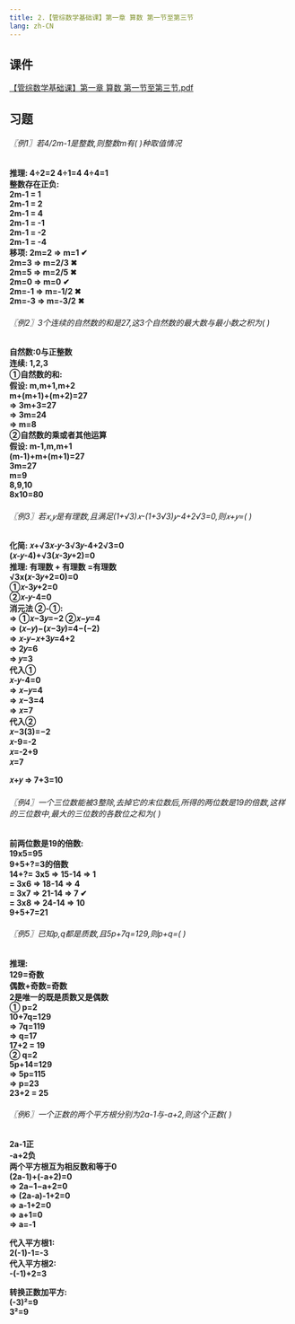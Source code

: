 ```yaml
---
title: 2.【管综数学基础课】第一章 算数 第一节至第三节
lang: zh-CN
---
```


## 课件
[【管综数学基础课】第一章 算数 第一节至第三节.pdf](..%2F..%2Fpublic%2Fmath%2F1.%E6%95%B0%E5%AD%A6-%E5%9F%BA%E7%A1%80%E7%9F%A5%E8%AF%86%2F2.%E3%80%90%E7%AE%A1%E7%BB%BC%E6%95%B0%E5%AD%A6%E5%9F%BA%E7%A1%80%E8%AF%BE%E3%80%91%E7%AC%AC%E4%B8%80%E7%AB%A0%20%E7%AE%97%E6%95%B0%20%E7%AC%AC%E4%B8%80%E8%8A%82%E8%87%B3%E7%AC%AC%E4%B8%89%E8%8A%82%2F%E3%80%90%E7%AE%A1%E7%BB%BC%E6%95%B0%E5%AD%A6%E5%9F%BA%E7%A1%80%E8%AF%BE%E3%80%91%E7%AC%AC%E4%B8%80%E7%AB%A0%20%E7%AE%97%E6%95%B0%20%E7%AC%AC%E4%B8%80%E8%8A%82%E8%87%B3%E7%AC%AC%E4%B8%89%E8%8A%82.pdf)

## 习题
<div style="font-weight: bold;">

###### 〖例1〗若4/2m-1是整数,则整数m有( )种取值情况
推理: 4÷2=2  4÷1=4  4÷4=1  
整数存在正负:   
2m-1 = 1    
2m-1 = 2    
2m-1 = 4  
2m-1 = -1  
2m-1 = -2  
2m-1 = -4  
移项: 2m=2 => m=1  ✔︎  
2m=3 => m=2/3 ✖︎  
2m=5 => m=2/5 ✖︎  
2m=0 => m=0 ✔︎  
2m=-1 => m=-1/2 ✖︎  
2m=-3 => m=-3/2 ✖︎  


###### 〖例2〗3个连续的自然数的和是27,这3个自然数的最大数与最小数之积为( )
自然数:0与正整数  
连续: 1,2,3  
①自然数的和:  
假设: m,m+1,m+2  
m+(m+1)+(m+2)=27  
=> 3m+3=27  
=> 3m=24  
=> m=8  
②自然数的乘或者其他运算  
假设: m-1,m,m+1  
(m-1)+m+(m+1)=27  
3m=27  
m=9  
8,9,10  
8x10=80   


###### 〖例3〗若𝑥,𝑦是有理数,且满足(1+√3)𝑥-(1+3√3)𝑦-4+2√3=0,则𝑥+𝑦=( )
化简: 𝑥+√3𝑥-𝑦-3√3𝑦-4+2√3=0  
(𝑥-𝑦-4)+√3(𝑥-3𝑦+2)=0  
推理: 有理数 + 有理数 =有理数  
√3x(𝑥-3𝑦+2=0)=0  
①𝑥-3𝑦+2=0  
②𝑥-𝑦-4=0  
消元法 ②-①:  
=> ①𝑥−3𝑦=−2 ②𝑥−𝑦=4  
=> (𝑥−𝑦)−(𝑥−3𝑦)=4−(−2)  
=> 𝑥-𝑦−𝑥+3𝑦=4+2  
=> 2𝑦=6  
=> 𝑦=3  
代入①  
𝑥-𝑦-4=0  
=> 𝑥−𝑦=4  
=> 𝑥−3=4  
=> 𝑥=7  
代入②  
𝑥−3(3)=−2  
𝑥-9=-2  
𝑥=-2+9  
𝑥=7  

𝑥+𝑦 => 7+3=10

###### 〖例4〗一个三位数能被3整除,去掉它的末位数后,所得的两位数是19的倍数,这样的三位数中,最大的三位数的各数位之和为( )
前两位数是19的倍数:  
19x5=95  
9+5+?=3的倍数       
14+?= 3x5 => 15-14 => 1  
= 3x6 => 18-14 => 4  
= 3x7 => 21-14 => 7 ✔︎  
= 3x8 => 24-14 => 10  
9+5+7=21  


###### 〖例5〗已知p,q都是质数,且5p+7q=129,则p+q=( )
推理:  
129=奇数  
偶数+奇数=奇数  
2是唯一的既是质数又是偶数  
① p=2  
10+7q=129  
=> 7q=119  
=> q=17  
17+2 = 19  
② q=2  
5p+14=129  
=> 5p=115  
=> p=23  
23+2 = 25  

###### 〖例6〗一个正数的两个平方根分别为2a-1与-a+2,则这个正数(  )
2a-1正  
-a+2负  
两个平方根互为相反数和等于0  
(2a-1)+(-a+2)=0  
=> 2a−1−a+2=0  
=> (2a-a)-1+2=0  
=> a-1+2=0  
=> a+1=0  
=> a=-1  

代入平方根1:  
2(-1)-1=-3  
代入平方根2:  
-(-1)+2=3  

转换正数加平方:  
(-3)²=9  
3²=9  




</div>


